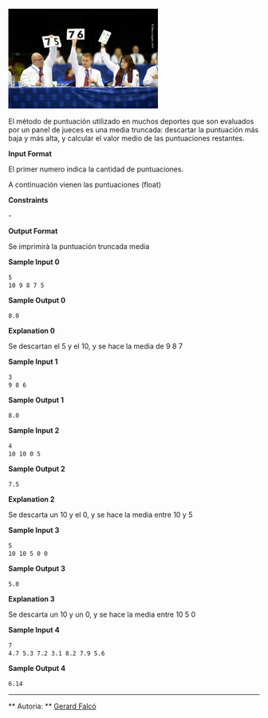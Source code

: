 ![image](1613471174-9deed84a32-judges-300x200.jpg)

El método de puntuación utilizado en muchos deportes que son evaluados
por un panel de jueces es una media truncada: descartar la puntuación
más baja y más alta, y calcular el valor medio de las puntuaciones
restantes.

**Input Format**

El primer numero  indica la cantidad de puntuaciones.

A continuación vienen las  puntuaciones (float)

**Constraints**

\-

**Output Format**

Se imprimirà la puntuación truncada media

**Sample Input 0**

    5
    10 9 8 7 5

**Sample Output 0**

    8.0

**Explanation 0**

Se descartan el 5 y el 10, y se hace la media de 9 8 7

**Sample Input 1**

    3
    9 8 6

**Sample Output 1**

    8.0

**Sample Input 2**

    4
    10 10 0 5 

**Sample Output 2**

    7.5

**Explanation 2**

Se descarta un 10 y el 0, y se hace la media entre 10 y 5

**Sample Input 3**

    5
    10 10 5 0 0

**Sample Output 3**

    5.0

**Explanation 3**

Se descarta un 10 y un 0, y se hace la media entre 10 5 0

**Sample Input 4**

    7
    4.7 5.3 7.2 3.1 8.2 7.9 5.6

**Sample Output 4**

    6.14

----------

** Autoria: **
[Gerard Falcó](https://github.com/gerardfp)

